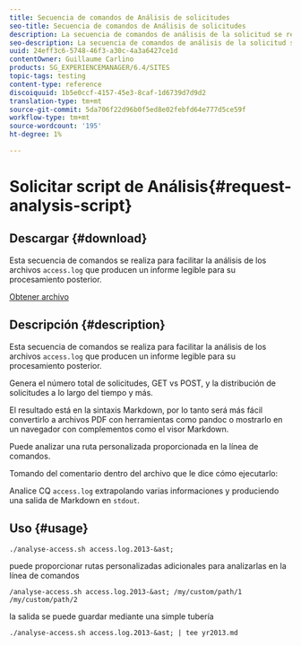 ```yaml
---
title: Secuencia de comandos de Análisis de solicitudes
seo-title: Secuencia de comandos de Análisis de solicitudes
description: La secuencia de comandos de análisis de la solicitud se realiza para facilitar la análisis de los archivos access.log que producen un informe legible para su posterior procesamiento
seo-description: La secuencia de comandos de análisis de la solicitud se realiza para facilitar la análisis de los archivos access.log que producen un informe legible para su posterior procesamiento
uuid: 24eff3c6-5748-46f3-a30c-4a3a6427ce1d
contentOwner: Guillaume Carlino
products: SG_EXPERIENCEMANAGER/6.4/SITES
topic-tags: testing
content-type: reference
discoiquuid: 1b5e0ccf-4157-45e3-8caf-1d6739d7d9d2
translation-type: tm+mt
source-git-commit: 5da706f22d96b0f5ed8e02febfd64e777d5ce59f
workflow-type: tm+mt
source-wordcount: '195'
ht-degree: 1%

---
```



# Solicitar script de Análisis{#request-analysis-script}

## Descargar {#download}

Esta secuencia de comandos se realiza para facilitar la análisis de los archivos `access.log` que producen un informe legible para su procesamiento posterior.

[Obtener archivo](assets/analyse-access.sh)

## Descripción {#description}

Esta secuencia de comandos se realiza para facilitar la análisis de los archivos `access.log` que producen un informe legible para su procesamiento posterior.

Genera el número total de solicitudes, GET vs POST, y la distribución de solicitudes a lo largo del tiempo y más.

El resultado está en la sintaxis Markdown, por lo tanto será más fácil convertirlo a archivos PDF con herramientas como pandoc o mostrarlo en un navegador con complementos como el visor Markdown.

Puede analizar una ruta personalizada proporcionada en la línea de comandos.

Tomando del comentario dentro del archivo que le dice cómo ejecutarlo:

Analice CQ `access.log` extrapolando varias informaciones y produciendo una salida de Markdown en `stdout`.

## Uso {#usage}

`./analyse-access.sh access.log.2013-&ast;`

puede proporcionar rutas personalizadas adicionales para analizarlas en la línea de comandos

`/analyse-access.sh access.log.2013-&ast; /my/custom/path/1 /my/custom/path/2`

la salida se puede guardar mediante una simple tubería

`./analyse-access.sh access.log.2013-&ast; | tee yr2013.md`
